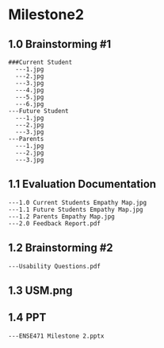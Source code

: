# Milestone2

1.0 Brainstorming #1  
------
    ###Current Student  
      ---1.jpg  
      ---2.jpg  
      ---3.jpg  
      ---4.jpg  
      ---5.jpg  
      ---6.jpg  
    ---Future Student  
      ---1.jpg  
      ---2.jpg  
      ---3.jpg  
    ---Parents  
      ---1.jpg  
      ---2.jpg  
      ---3.jpg  
      
1.1 Evaluation Documentation  
------
    ---1.0 Current Students Empathy Map.jpg  
    ---1.1 Future Students Empathy Map.jpg  
    ---1.2 Parents Empathy Map.jpg  
    ---2.0 Feedback Report.pdf  

1.2 Brainstorming #2  
------
    ---Usability Questions.pdf  

1.3 USM.png  
------

1.4 PPT  
------
    ---ENSE471 Milestone 2.pptx  
